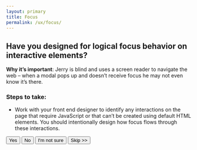 ```yaml
---
layout: primary
title: Focus
permalink: /ux/focus/
---
```


## Have you designed for logical focus behavior on interactive elements?

**Why it’s important**: Jerry is blind and uses a screen reader to navigate the web – when a modal pops up and doesn’t receive focus he may not even know it’s there.

### Steps to take:
- Work with your front end designer to identify any interactions on the page that require JavaScript or that can’t be created using default HTML elements. You should intentionally design how focus flows through these interactions.

<button>
  <i class="fa fa-check" aria-hidden="true"></i>
  Yes
</button>
<button class="usa-button-secondary">
  <i class="fa fa-times" aria-hidden="true"></i>
  No
</button>
<button class="usa-button button-question">
  <i class="fa fa-question" aria-hidden="true"></i>
  I'm not sure
</button>
<button class="usa-button-outline button-skip" type="button">Skip >></button>
